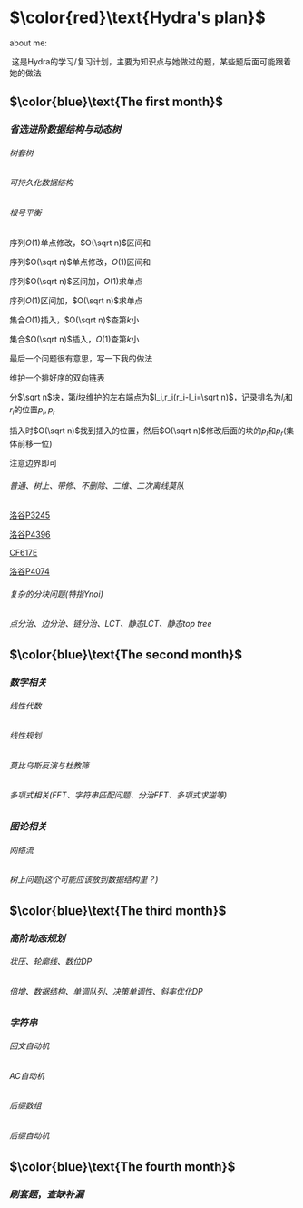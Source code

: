 # $\color{red}\text{Hydra's plan}$

about me:

​	这是$\text{Hydra}$的学习/复习计划，主要为知识点与她做过的题，某些题后面可能跟着她的做法

## $\color{blue}\text{The first month}$

### $省选进阶数据结构与动态树$

###### 树套树

###### 可持久化数据结构

###### 根号平衡

序列$O(1)$单点修改，$O(\sqrt n)$区间和

序列$O(\sqrt n)$单点修改，$O(1)$区间和

序列$O(\sqrt n)$区间加，$O(1)$求单点

序列$O(1)$区间加，$O(\sqrt n)$求单点

集合$O(1)$插入，$O(\sqrt n)$查第$k$小

集合$O(\sqrt n)$插入，$O(1)$查第$k$小



最后一个问题很有意思，写一下我的做法

维护一个排好序的双向链表

分$\sqrt n$块，第$i$块维护的左右端点为$l_i,r_i(r_i-l_i=\sqrt n)$，记录排名为$l_i$和$r_i$的位置$p_l,p_r$

插入时$O(\sqrt n)$找到插入的位置，然后$O(\sqrt n)$修改后面的块的$p_l$和$p_r$(集体前移一位)

注意边界即可

###### 普通、树上、带修、不删除、二维、二次离线莫队

[洛谷P3245](https://www.luogu.com.cn/problem/P3245)

[洛谷P4396](https://www.luogu.com.cn/problem/P4396)

[CF617E](http://codeforces.com/contest/617/problem/E)

[洛谷P4074](https://www.luogu.com.cn/problem/P4074)

###### 复杂的分块问题(特指$\text{Ynoi}$)

###### 点分治、边分治、链分治、$\text{LCT}$、静态$\text{LCT}$、静态$\text{top tree}$

## $\color{blue}\text{The second month}$

### $数学相关$

###### 线性代数

###### 线性规划

###### 莫比乌斯反演与杜教筛

###### 多项式相关($\text{FFT}$、字符串匹配问题、分治$\text{FFT}$、多项式求逆等)

### $图论相关$

###### 网络流

###### 树上问题(这个可能应该放到数据结构里？)

## $\color{blue}\text{The third month}$

### $高阶动态规划$

###### 状压、轮廓线、数位DP

###### 倍增、数据结构、单调队列、决策单调性、斜率优化DP

### $字符串$

###### 回文自动机

###### AC自动机

###### 后缀数组

###### 后缀自动机

## $\color{blue}\text{The fourth month}$

### $\displaystyle 刷套题，查缺补漏$

